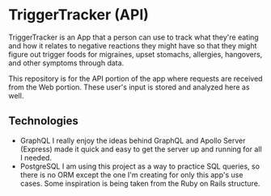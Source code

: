 # TriggerTracker (API)

TriggerTracker is an App that a person can use to track what they're eating and how it relates to negative reactions they might have so that they might figure out trigger foods for migraines, upset stomachs, allergies, hangovers, and other symptoms through data.

This repository is for the API portion of the app where requests are received from the Web portion. These user's input is stored and analyzed here as well.

## Technologies

- GraphQL
I really enjoy the ideas behind GraphQL and Apollo Server (Express) made it quick and easy to get the server up and running for all I needed.
- PostgreSQL
I am using this project as a way to practice SQL queries, so there is no ORM except the one I'm creating for only this app's use cases. Some inspiration is being taken from the Ruby on Rails structure.
